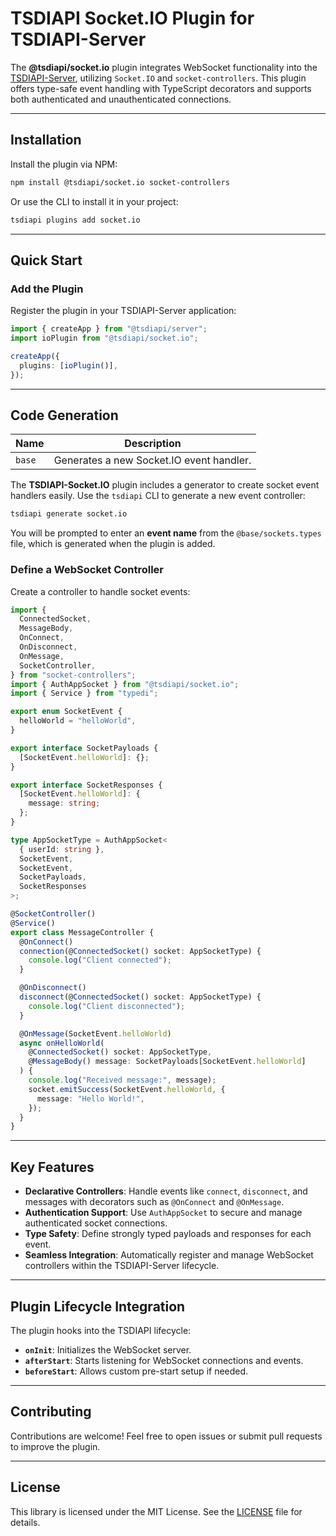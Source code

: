# TSDIAPI Socket.IO Plugin for TSDIAPI-Server

The **@tsdiapi/socket.io** plugin integrates WebSocket functionality into the [TSDIAPI-Server](https://github.com/unbywyd/tsdiapi-server), utilizing `Socket.IO` and `socket-controllers`. This plugin offers type-safe event handling with TypeScript decorators and supports both authenticated and unauthenticated connections.

---

## Installation

Install the plugin via NPM:

```bash
npm install @tsdiapi/socket.io socket-controllers
```

Or use the CLI to install it in your project:

```bash
tsdiapi plugins add socket.io
```

---

## Quick Start

### Add the Plugin

Register the plugin in your TSDIAPI-Server application:

```typescript
import { createApp } from "@tsdiapi/server";
import ioPlugin from "@tsdiapi/socket.io";

createApp({
  plugins: [ioPlugin()],
});
```

---

## Code Generation

| Name   | Description                              |
| ------ | ---------------------------------------- |
| `base` | Generates a new Socket.IO event handler. |

The **TSDIAPI-Socket.IO** plugin includes a generator to create socket event handlers easily. Use the `tsdiapi` CLI to generate a new event controller:

```bash
tsdiapi generate socket.io
```

You will be prompted to enter an **event name** from the `@base/sockets.types` file, which is generated when the plugin is added.

### Define a WebSocket Controller

Create a controller to handle socket events:

```typescript
import {
  ConnectedSocket,
  MessageBody,
  OnConnect,
  OnDisconnect,
  OnMessage,
  SocketController,
} from "socket-controllers";
import { AuthAppSocket } from "@tsdiapi/socket.io";
import { Service } from "typedi";

export enum SocketEvent {
  helloWorld = "helloWorld",
}

export interface SocketPayloads {
  [SocketEvent.helloWorld]: {};
}

export interface SocketResponses {
  [SocketEvent.helloWorld]: {
    message: string;
  };
}

type AppSocketType = AuthAppSocket<
  { userId: string },
  SocketEvent,
  SocketEvent,
  SocketPayloads,
  SocketResponses
>;

@SocketController()
@Service()
export class MessageController {
  @OnConnect()
  connection(@ConnectedSocket() socket: AppSocketType) {
    console.log("Client connected");
  }

  @OnDisconnect()
  disconnect(@ConnectedSocket() socket: AppSocketType) {
    console.log("Client disconnected");
  }

  @OnMessage(SocketEvent.helloWorld)
  async onHelloWorld(
    @ConnectedSocket() socket: AppSocketType,
    @MessageBody() message: SocketPayloads[SocketEvent.helloWorld]
  ) {
    console.log("Received message:", message);
    socket.emitSuccess(SocketEvent.helloWorld, {
      message: "Hello World!",
    });
  }
}
```

---

## Key Features

- **Declarative Controllers**: Handle events like `connect`, `disconnect`, and messages with decorators such as `@OnConnect` and `@OnMessage`.
- **Authentication Support**: Use `AuthAppSocket` to secure and manage authenticated socket connections.
- **Type Safety**: Define strongly typed payloads and responses for each event.
- **Seamless Integration**: Automatically register and manage WebSocket controllers within the TSDIAPI-Server lifecycle.

---

## Plugin Lifecycle Integration

The plugin hooks into the TSDIAPI lifecycle:

- **`onInit`**: Initializes the WebSocket server.
- **`afterStart`**: Starts listening for WebSocket connections and events.
- **`beforeStart`**: Allows custom pre-start setup if needed.

---

## Contributing

Contributions are welcome! Feel free to open issues or submit pull requests to improve the plugin.

---

## License

This library is licensed under the MIT License. See the [LICENSE](LICENSE) file for details.
